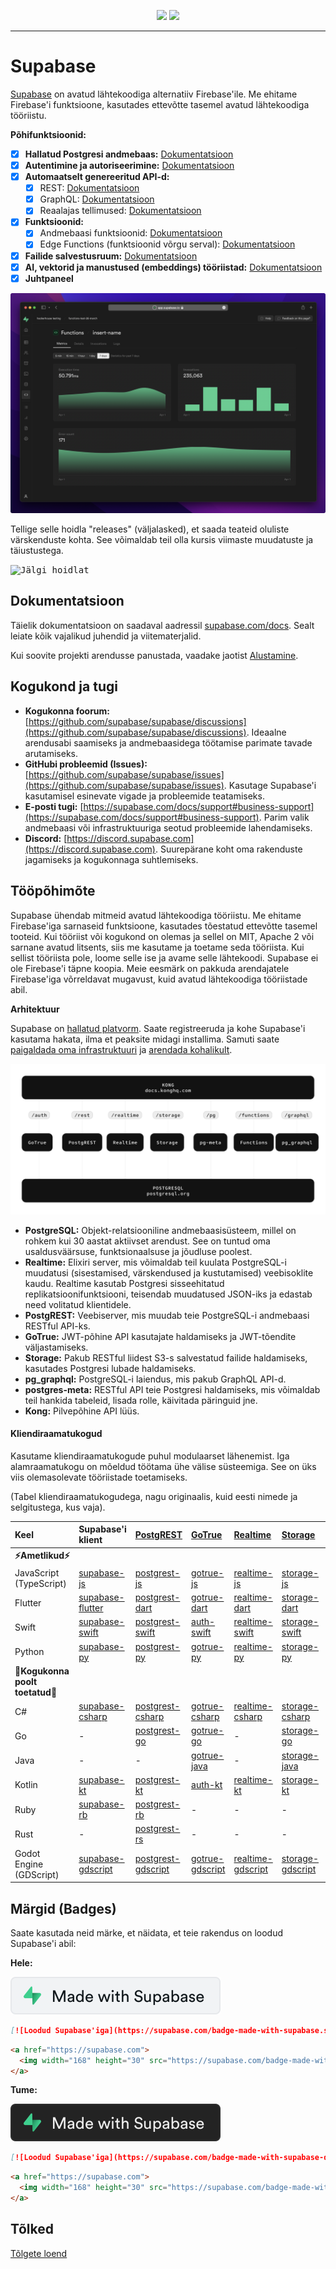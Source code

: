 <p align="center">
<img src="https://user-images.githubusercontent.com/8291514/213727234-cda046d6-28c6-491a-b284-b86c5cede25d.png#gh-light-mode-only">
<img src="https://user-images.githubusercontent.com/8291514/213727225-56186826-bee8-43b5-9b15-86e839d89393.png#gh-dark-mode-only">
</p>

---

# Supabase

[Supabase](https://supabase.com) on avatud lähtekoodiga alternatiiv Firebase'ile. Me ehitame Firebase'i funktsioone, kasutades ettevõtte tasemel avatud lähtekoodiga tööriistu.

**Põhifunktsioonid:**

- [x] **Hallatud Postgresi andmebaas:** [Dokumentatsioon](https://supabase.com/docs/guides/database)
- [x] **Autentimine ja autoriseerimine:** [Dokumentatsioon](https://supabase.com/docs/guides/auth)
- [x] **Automaatselt genereeritud API-d:**
    - [x] REST: [Dokumentatsioon](https://supabase.com/docs/guides/api)
    - [x] GraphQL: [Dokumentatsioon](https://supabase.com/docs/guides/graphql)
    - [x] Reaalajas tellimused: [Dokumentatsioon](https://supabase.com/docs/guides/realtime)
- [x] **Funktsioonid:**
    - [x] Andmebaasi funktsioonid: [Dokumentatsioon](https://supabase.com/docs/guides/database/functions)
    - [x] Edge Functions (funktsioonid võrgu serval): [Dokumentatsioon](https://supabase.com/docs/guides/functions)
- [x] **Failide salvestusruum:** [Dokumentatsioon](https://supabase.com/docs/guides/storage)
- [x] **AI, vektorid ja manustused (embeddings) tööriistad:** [Dokumentatsioon](https://supabase.com/docs/guides/ai)
- [x] **Juhtpaneel**

![Supabase'i juhtpaneel](https://raw.githubusercontent.com/supabase/supabase/master/apps/www/public/images/github/supabase-dashboard.png)

Tellige selle hoidla "releases" (väljalasked), et saada teateid oluliste värskenduste kohta. See võimaldab teil olla kursis viimaste muudatuste ja täiustustega.

<kbd><img src="https://raw.githubusercontent.com/supabase/supabase/d5f7f413ab356dc1a92075cb3cee4e40a957d5b1/web/static/watch-repo.gif" alt="Jälgi hoidlat"/></kbd>

## Dokumentatsioon

Täielik dokumentatsioon on saadaval aadressil [supabase.com/docs](https://supabase.com/docs). Sealt leiate kõik vajalikud juhendid ja viitematerjalid.

Kui soovite projekti arendusse panustada, vaadake jaotist [Alustamine](./../DEVELOPERS.md).

## Kogukond ja tugi

*   **Kogukonna foorum:** [https://github.com/supabase/supabase/discussions](https://github.com/supabase/supabase/discussions). Ideaalne arendusabi saamiseks ja andmebaasidega töötamise parimate tavade arutamiseks.
*   **GitHubi probleemid (Issues):** [https://github.com/supabase/supabase/issues](https://github.com/supabase/supabase/issues). Kasutage Supabase'i kasutamisel esinevate vigade ja probleemide teatamiseks.
*   **E-posti tugi:** [https://supabase.com/docs/support#business-support](https://supabase.com/docs/support#business-support). Parim valik andmebaasi või infrastruktuuriga seotud probleemide lahendamiseks.
*   **Discord:** [https://discord.supabase.com](https://discord.supabase.com). Suurepärane koht oma rakenduste jagamiseks ja kogukonnaga suhtlemiseks.

## Tööpõhimõte

Supabase ühendab mitmeid avatud lähtekoodiga tööriistu. Me ehitame Firebase'iga sarnaseid funktsioone, kasutades tõestatud ettevõtte tasemel tooteid. Kui tööriist või kogukond on olemas ja sellel on MIT, Apache 2 või sarnane avatud litsents, siis me kasutame ja toetame seda tööriista. Kui sellist tööriista pole, loome selle ise ja avame selle lähtekoodi. Supabase ei ole Firebase'i täpne koopia. Meie eesmärk on pakkuda arendajatele Firebase'iga võrreldavat mugavust, kuid avatud lähtekoodiga tööriistade abil.

**Arhitektuur**

Supabase on [hallatud platvorm](https://supabase.com/dashboard). Saate registreeruda ja kohe Supabase'i kasutama hakata, ilma et peaksite midagi installima. Samuti saate [paigaldada oma infrastruktuuri](https://supabase.com/docs/guides/hosting/overview) ja [arendada kohalikult](https://supabase.com/docs/guides/local-development).

![Arhitektuur](./../apps/docs/public/img/supabase-architecture.svg)

*   **PostgreSQL:** Objekt-relatsiooniline andmebaasisüsteem, millel on rohkem kui 30 aastat aktiivset arendust. See on tuntud oma usaldusväärsuse, funktsionaalsuse ja jõudluse poolest.
*   **Realtime:** Elixiri server, mis võimaldab teil kuulata PostgreSQL-i muudatusi (sisestamised, värskendused ja kustutamised) veebisoklite kaudu. Realtime kasutab Postgresi sisseehitatud replikatsioonifunktsiooni, teisendab muudatused JSON-iks ja edastab need volitatud klientidele.
*   **PostgREST:** Veebiserver, mis muudab teie PostgreSQL-i andmebaasi RESTful API-ks.
*   **GoTrue:** JWT-põhine API kasutajate haldamiseks ja JWT-tõendite väljastamiseks.
*   **Storage:** Pakub RESTful liidest S3-s salvestatud failide haldamiseks, kasutades Postgresi lubade haldamiseks.
*   **pg_graphql:** PostgreSQL-i laiendus, mis pakub GraphQL API-d.
*   **postgres-meta:** RESTful API teie Postgresi haldamiseks, mis võimaldab teil hankida tabeleid, lisada rolle, käivitada päringuid jne.
*   **Kong:** Pilvepõhine API lüüs.

#### Kliendiraamatukogud

Kasutame kliendiraamatukogude puhul modulaarset lähenemist. Iga alamraamatukogu on mõeldud töötama ühe välise süsteemiga. See on üks viis olemasolevate tööriistade toetamiseks.

(Tabel kliendiraamatukogudega, nagu originaalis, kuid eesti nimede ja selgitustega, kus vaja).

| Keel                       | Supabase'i klient                                                     | [PostgREST](https://www.postgresql.org/)                                                                         | [GoTrue](https://github.com/supabase/gotrue)                                                                                | [Realtime](https://github.com/supabase/realtime)                                                                              | [Storage](https://github.com/supabase/storage-api)                                                                                 | Functions                                                                               |
| :-------------------------- | :------------------------------------------------------------------ | :-------------------------------------------------------------------------------- | :------------------------------------------------------------------------------------ | :----------------------------------------------------------------------------------- | :-------------------------------------------------------------------------------------- | :----------------------------------------------------------------------------------- |
| **⚡️Ametlikud⚡️**      |                                                                     |                                                                                   |                                                                                      |                                                                                     |                                                                                        |                                                                                      |
| JavaScript (TypeScript)     | [supabase-js](https://github.com/supabase/supabase-js)               | [postgrest-js](https://github.com/supabase/postgrest-js)                             | [gotrue-js](https://github.com/supabase/gotrue-js)                                     | [realtime-js](https://github.com/supabase/realtime-js)                                 | [storage-js](https://github.com/supabase/storage-js)                                   | [functions-js](https://github.com/supabase/functions-js)                             |
| Flutter                     | [supabase-flutter](https://github.com/supabase/supabase-flutter)     | [postgrest-dart](https://github.com/supabase/postgrest-dart)                         | [gotrue-dart](https://github.com/supabase/gotrue-dart)                                 | [realtime-dart](https://github.com/supabase/realtime-dart)                             | [storage-dart](https://github.com/supabase/storage-dart)                               | [functions-dart](https://github.com/supabase/functions-dart)                         |
| Swift                      | [supabase-swift](https://github.com/supabase/supabase-swift)          | [postgrest-swift](https://github.com/supabase/supabase-swift/tree/main/Sources/PostgREST) | [auth-swift](https://github.com/supabase/supabase-swift/tree/main/Sources/Auth)     | [realtime-swift](https://github.com/supabase/supabase-swift/tree/main/Sources/Realtime) | [storage-swift](https://github.com/supabase/supabase-swift/tree/main/Sources/Storage) | [functions-swift](https://github.com/supabase/supabase-swift/tree/main/Sources/Functions) |
| Python                      | [supabase-py](https://github.com/supabase/supabase-py)               | [postgrest-py](https://github.com/supabase/postgrest-py)                             | [gotrue-py](https://github.com/supabase/gotrue-py)                                     | [realtime-py](https://github.com/supabase/realtime-py)                                 | [storage-py](https://github.com/supabase/storage-py)                                   | [functions-py](https://github.com/supabase/functions-py)                             |
| **💚Kogukonna poolt toetatud💚** |                                                                     |                                                                                   |                                                                                      |                                                                                     |                                                                                        |                                                                                      |
| C#                          | [supabase-csharp](https://github.com/supabase-community/supabase-csharp) | [postgrest-csharp](https://github.com/supabase-community/postgrest-csharp)           | [gotrue-csharp](https://github.com/supabase-community/gotrue-csharp)                 | [realtime-csharp](https://github.com/supabase-community/realtime-csharp)             | [storage-csharp](https://github.com/supabase-community/storage-csharp)                 | [functions-csharp](https://github.com/supabase-community/functions-csharp)           |
| Go                          | -                                                                   | [postgrest-go](https://github.com/supabase-community/postgrest-go)                     | [gotrue-go](https://github.com/supabase-community/gotrue-go)                           | -                                                                                   | [storage-go](https://github.com/supabase-community/storage-go)                       | [functions-go](https://github.com/supabase-community/functions-go)                   |
| Java                        | -                                                                   | -                                                                                   | [gotrue-java](https://github.com/supabase-community/gotrue-java)                       | -                                                                                   | [storage-java](https://github.com/supabase-community/storage-java)                   | -                                                                                   |
| Kotlin                      | [supabase-kt](https://github.com/supabase-community/supabase-kt)       | [postgrest-kt](https://github.com/supabase-community/supabase-kt/tree/master/Postgrest) | [auth-kt](https://github.com/supabase-community/supabase-kt/tree/master/Auth)         | [realtime-kt](https://github.com/supabase-community/supabase-kt/tree/master/Realtime)   | [storage-kt](https://github.com/supabase-community/supabase-kt/tree/master/Storage)   | [functions-kt](https://github.com/supabase-community/supabase-kt/tree/master/Functions) |
| Ruby                      | [supabase-rb](https://github.com/supabase-community/supabase-rb)      |      [postgrest-rb](https://github.com/supabase-community/postgrest-rb)                                                                             |    -                                                                                  |        -                                                                            |     -                                                                                 |          -                                                                          |
| Rust                      |      -                                                                 |       [postgrest-rs](https://github.com/supabase-community/postgrest-rs)                                                                            |      -                                                                                 |       -                                                                             |       -                                                                                |         -                                                                           |
| Godot Engine (GDScript)      |   [supabase-gdscript](https://github.com/supabase-community/godot-engine.supabase)                                                                  |        [postgrest-gdscript](https://github.com/supabase-community/postgrest-gdscript)                                                                            |        [gotrue-gdscript](https://github.com/supabase-community/gotrue-gdscript)                                                                                |    [realtime-gdscript](https://github.com/supabase-community/realtime-gdscript)                                                                                  |         [storage-gdscript](https://github.com/supabase-community/storage-gdscript)                                                                                 |  [functions-gdscript](https://github.com/supabase-community/functions-gdscript)                                                                                       |

## Märgid (Badges)

Saate kasutada neid märke, et näidata, et teie rakendus on loodud Supabase'i abil:

**Hele:**

![Loodud Supabase'iga](./../apps/www/public/badge-made-with-supabase.svg)

```md
[![Loodud Supabase'iga](https://supabase.com/badge-made-with-supabase.svg)](https://supabase.com)
```

```html
<a href="https://supabase.com">
  <img width="168" height="30" src="https://supabase.com/badge-made-with-supabase.svg" alt="Loodud Supabase'iga" />
</a>
```

**Tume:**

![Loodud Supabase'iga (tume versioon)](./../apps/www/public/badge-made-with-supabase-dark.svg)

```md
[![Loodud Supabase'iga](https://supabase.com/badge-made-with-supabase-dark.svg)](https://supabase.com)
```

```html
<a href="https://supabase.com">
  <img width="168" height="30" src="https://supabase.com/badge-made-with-supabase-dark.svg" alt="Loodud Supabase'iga" />
</a>
```

## Tõlked

[Tõlgete loend](./languages.md)
